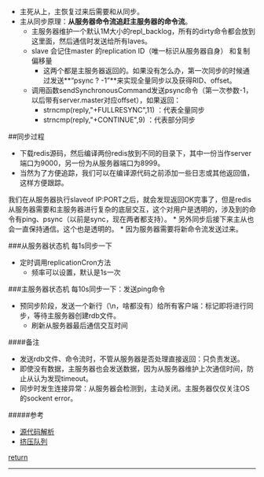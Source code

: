 * 主死从上，主恢复过来后需要和从同步。
* 主从同步原理：**从服务器命令流追赶主服务器的命令流**。
    * 主服务器维护一个默认1M大小的repl_backlog，所有的dirty命令都会放到这里面，然后通信时发送给所有laves。
    * slave 会记住master  的replication ID（唯一标识从服务器自身） 和复制偏移量
        * 这两个都是主服务器返回的。如果没有怎么办，第一次同步的时候通过发送**“psync ? -1”**来实现全量同步以及获得RID、offset。
    * 调用函数sendSynchronousCommand发送psync命令（第一次参数-1，以后带有server.master对应offset），如果返回：
        * strncmp(reply,"+FULLRESYNC",11) ：代表全量同步
        * strncmp(reply,"+CONTINUE",9) ：代表部分同步
    
##同步过程
* 下载redis源码，然后编译两份redis放到不同的目录下，其中一份当作server端口为9000，另一份为从服务器端口为8999。
* 当然为了方便追踪，我们可以在编译源代码之前添加一些日志或其他返回值，这样方便跟踪。

我们在从服务器执行slaveof IP:PORT之后，就会发现返回OK完事了，但是redis从服务器需要和主服务器进行复杂的底层交互，这个对用户是透明的，涉及到的命令有ping、psync（以前是sync，现在两者都支持）。
    * 另外同步后接下来主从也会一直保持通信。这个也是透明的。
        * 因为服务器需要将新命令流发送过来。
    
###从服务器状态机
每1s同步一下
* 定时调用replicationCron方法
    * 频率可以设置，默认是1s一次
    
    
    
    
    
###主服务器状态机
每10s同步一下：发送ping命令
* 预同步阶段，发送一个新行（\n，啥都没有）给所有客户端：标记即将进行同步，等待主服务器创建rdb文件。
    * 刷新从服务器最后通信交互时间


####备注
* 发送rdb文件、命令流时，不管从服务器是否处理直接返回：只负责发送。
* 即使没有数据，主服务器也会发送数据，因为从服务器维护上次通信时间，防止从认为发现timeout。
* 同步时发生连接异常：从服务器会检测到，主动关闭。主服务器仅仅关注OS的sockent error。

#####参考
* [源代码解析](http://blog.51cto.com/sofar/1413024)
* [挤压队列](https://blog.csdn.net/gqtcgq/article/details/51287116)

[return](README.md)
****